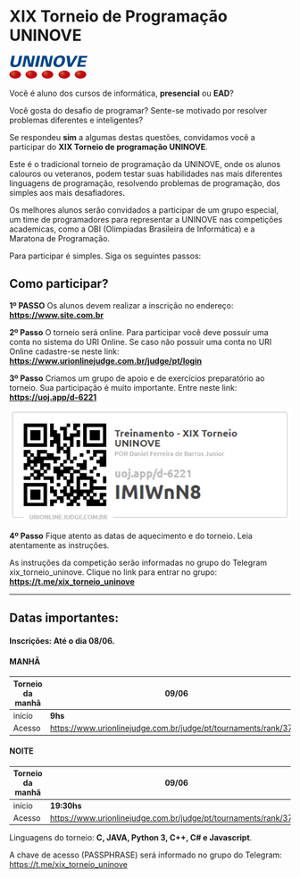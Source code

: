 # **XIX Torneio de Programação UNINOVE**
![UNINOVE](https://github.com/uninove-informatica/torneio-de-programacao-uninove/blob/master/uninove.png)

Você é aluno dos cursos de informática, **presencial** ou **EAD**? 

Você gosta do desafio de programar? Sente-se motivado por resolver problemas diferentes e inteligentes?


Se respondeu **sim** a algumas destas questões, convidamos você a participar do **XIX Torneio de programação UNINOVE**.


Este é o tradicional torneio de programação da UNINOVE, onde os alunos calouros ou veteranos, podem testar suas habilidades nas mais diferentes linguagens de programação, resolvendo problemas  de programação, dos simples aos mais desafiadores.


Os melhores alunos serão convidados a participar de um grupo especial, um time de programadores para representar a UNINOVE nas competições academicas, como a OBI (Olimpiadas Brasileira de Informática) e a Maratona de Programação.



Para participar é simples. Siga os seguintes passos:



## Como participar?

**1º PASSO**
Os alunos devem realizar a inscrição no endereço: **https://www.site.com.br**

**2º Passo**
O torneio será online. 
Para participar você deve possuir uma conta no sistema do URI Online.
Se caso não possuir uma conta no URI Online cadastre-se neste link: **https://www.urionlinejudge.com.br/judge/pt/login**

**3º Passo**
Criamos um grupo de apoio e de exercícios preparatório ao torneio.
Sua participação é muito importante. Entre neste link: **https://uoj.app/d-6221**

![Grupo de apoio](https://github.com/uninove-informatica/torneio-de-programacao-uninove/blob/master/inscricao_XIX_Torneio.PNG)

**4º Passo**
Fique atento as datas de aquecimento e do torneio. 
Leia atentamente as instruções.

As instruções da competição serão informadas no grupo do Telegram xix_torneio_uninove.
Clique no link para entrar no grupo: **https://t.me/xix_torneio_uninove**


-------------------

## Datas importantes:
#### Inscrições: Até o dia **08/06**.


#### MANHÃ

| Torneio da **manhã**  |  **09/06**   |
| ------------ | ------------ |
| início |  **9hs** |
| Acesso | https://www.urionlinejudge.com.br/judge/pt/tournaments/rank/3755   |

#### NOITE

| Torneio da **manhã**  |  **09/06**   |
| ------------ | ------------ |
| início |  **19:30hs** |
| Acesso | https://www.urionlinejudge.com.br/judge/pt/tournaments/rank/3756  |

Linguagens do torneio: **C, JAVA, Python 3, C++, C# e Javascript**. 


A chave de acesso (PASSPHRASE) será informado no grupo do Telegram: https://t.me/xix_torneio_uninove
